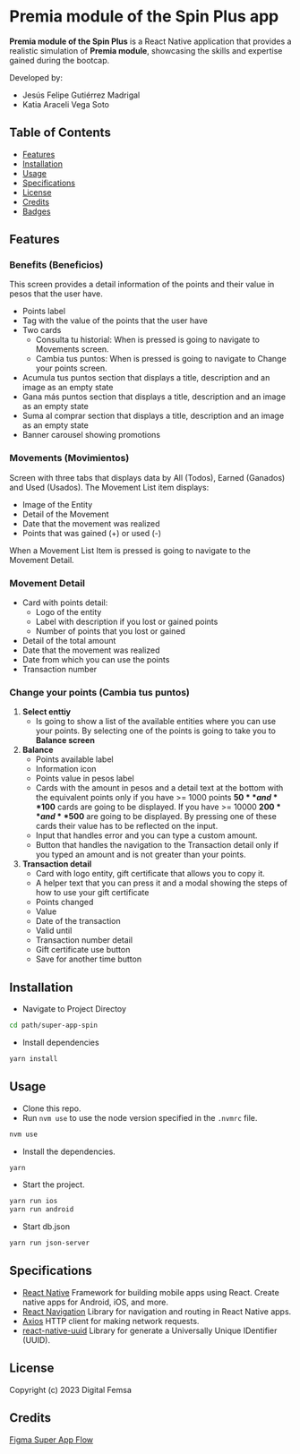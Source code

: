 # Premia module of the Spin Plus app

**Premia module of the Spin Plus** is a React Native application that provides a realistic simulation of **Premia module**, showcasing the skills and expertise gained during the bootcap.

Developed by:

- Jesús Felipe Gutiérrez Madrigal
- Katia Araceli Vega Soto

## Table of Contents

- [Features](#features)
- [Installation](#installation)
- [Usage](#usage)
- [Specifications](#specifications)
- [License](#license)
- [Credits](#credits)
- [Badges](#badges)

## Features

### Benefits (Beneficios)

This screen provides a detail information of the points and their value in pesos that the user have.

- Points label
- Tag with the value of the points that the user have
- Two cards
  - Consulta tu historial: When is pressed is going to navigate to Movements screen.
  - Cambia tus puntos: When is pressed is going to navigate to Change your points screen.
- Acumula tus puntos section that displays a title, description and an image as an empty state
- Gana más puntos section that displays a title, description and an image as an empty state
- Suma al comprar section that displays a title, description and an image as an empty state
- Banner carousel showing promotions

### Movements (Movimientos)

Screen with three tabs that displays data by All (Todos), Earned (Ganados) and Used (Usados).
The Movement List item displays:

- Image of the Entity
- Detail of the Movement
- Date that the movement was realized
- Points that was gained (+) or used (-)

When a Movement List Item is pressed is going to navigate to the Movement Detail.

### Movement Detail

- Card with points detail:
  - Logo of the entity
  - Label with description if you lost or gained points
  - Number of points that you lost or gained
- Detail of the total amount
- Date that the movement was realized
- Date from which you can use the points
- Transaction number

### Change your points (Cambia tus puntos)

1. **Select enttiy**
   - Is going to show a list of the available entities where you can use your points. By selecting one of the points is going to take you to **Balance screen**
2. **Balance**
   - Points available label
   - Information icon
   - Points value in pesos label
   - Cards with the amount in pesos and a detail text at the bottom with the equivalent points only if you have >= 1000 points **$50** and **$100** cards are going to be displayed.
     If you have >= 10000 **$200** and **$500** are going to be displayed. By pressing one of these cards their value has to be reflected on the input.
   - Input that handles error and you can type a custom amount.
   - Button that handles the navigation to the Transaction detail only if you typed an amount and is not greater than your points.
3. **Transaction detail**
   - Card with logo entity, gift certificate that allows you to copy it.
   - A helper text that you can press it and a modal showing the steps of how to use your gift certificate
   - Points changed
   - Value
   - Date of the transaction
   - Valid until
   - Transaction number detail
   - Gift certificate use button
   - Save for another time button

## Installation

- Navigate to Project Directoy

```bash
cd path/super-app-spin
```

- Install dependencies

```bash
yarn install
```

## Usage

- Clone this repo.
- Run `nvm use` to use the node version specified in the `.nvmrc` file.

```bash
nvm use
```

- Install the dependencies.

```bash
yarn
```

- Start the project.

```bash
yarn run ios
yarn run android
```

- Start db.json

```bash
yarn run json-server
```

## Specifications

- [React Native](https://reactnative.dev/) Framework for building mobile apps using React. Create native apps for Android, iOS, and more.
- [React Navigation](https://reactnavigation.org/) Library for navigation and routing in React Native apps.
- [Axios](https://axios-http.com/es/docs/intro) HTTP client for making network requests.
- [react-native-uuid](https://www.npmjs.com/package/react-native-uuid) Library for generate a Universally Unique IDentifier (UUID).

## License

Copyright (c) 2023 Digital Femsa

## Credits

[Figma Super App Flow](https://www.figma.com/file/7vNlhvWCFxpILCCh93wp9P/Super-App--Flow?type=design&node-id=7622-210762&mode=design&t=KjbcAvlSwGql8QRu-0)
